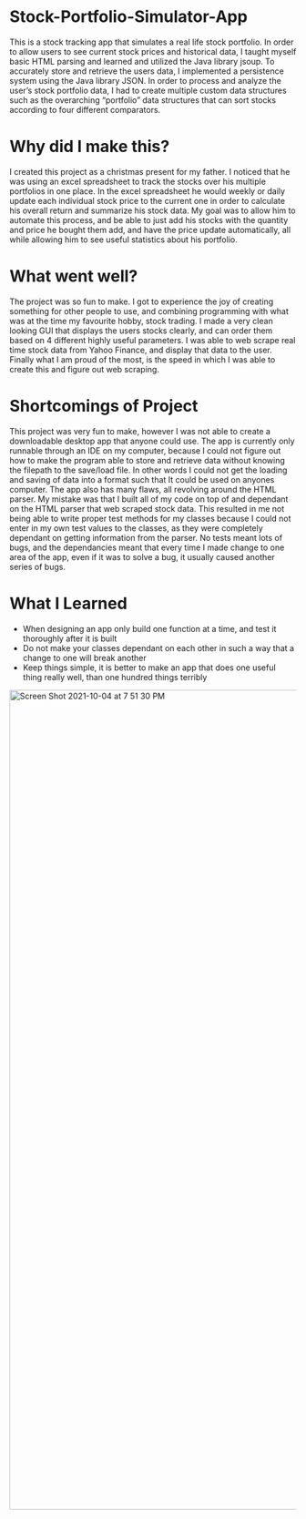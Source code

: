 # Stock-Portfolio-Simulator-App
This is a stock tracking app that simulates a real life stock portfolio. In order to allow users to see current stock prices and historical data, I taught myself basic HTML parsing and learned and utilized the Java library jsoup. To accurately store and retrieve the users data, I implemented a persistence system using the Java library JSON. In order to process and analyze the user’s stock portfolio data, I had to create multiple custom data structures such as the overarching “portfolio” data structures that can sort stocks according to four different comparators. 
# Why did I make this?
I created this project as a christmas present for my father. I noticed that he was using an excel spreadsheet to track the stocks over his multiple portfolios in one place. In the excel spreadsheet he would weekly or daily update each individual stock price to the current one in order to calculate his overall return and summarize his stock data. My goal was to allow him to automate this process, and be able to just add his stocks with the quantity and price he bought them add, and have the price update automatically, all while allowing him to see useful statistics about his portfolio.
# What went well?
The project was so fun to make. I got to experience the joy of creating something for other people to use, and combining programming with what was at the time my favourite hobby, stock trading. I made a very clean looking GUI that displays the users stocks clearly, and can order them based on 4 different highly useful parameters. I was able to web scrape real time stock data from Yahoo Finance, and display that data to the user. Finally what I am proud of the most, is the speed in which I was able to create this and figure out web scraping. 
# Shortcomings of Project
This project was very fun to make, however I was not able to create a downloadable desktop app that anyone could use. The app is currently only runnable through an IDE on my computer, because I could not figure out how to make the program able to store and retrieve data without knowing the filepath to the save/load file. In other words I could not get the loading and saving of data into a format such that It could be used on anyones computer. The app also has many flaws, all revolving around the HTML parser. My mistake was that I built all of my code on top of and dependant on the HTML parser that web scraped stock data. This resulted in me not being able to write proper test methods for my classes because I could not enter in my own test values to the classes, as they were completely dependant on getting information from the parser. No tests meant lots of bugs, and the dependancies meant that every time I made change to one area of the app, even if it was to solve a bug, it usually caused another series of bugs.
# What I Learned
- When designing an app only build one function at a time, and test it thoroughly after it is built
- Do not make your classes dependant on each other in such a way that a change to one will break another
- Keep things simple, it is better to make an app that does one useful thing really well, than one hundred things terribly

<img width="1440" alt="Screen Shot 2021-10-04 at 7 51 30 PM" src="https://user-images.githubusercontent.com/65365446/135952692-c9c45f14-ed89-405d-b0b4-b2919344a672.png">

